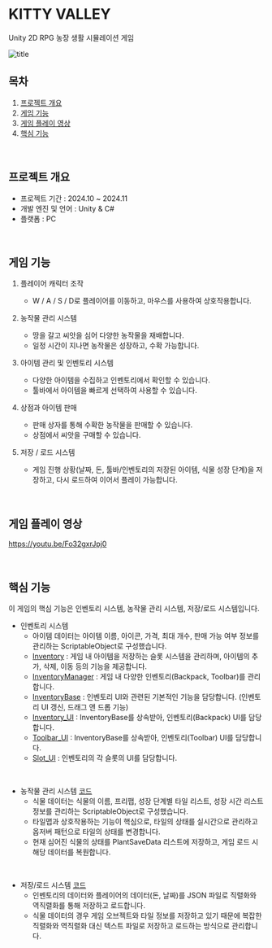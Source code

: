 # KITTY VALLEY
<a name="readme-top"></a>

<p>
  Unity 2D RPG 농장 생활 시뮬레이션 게임
</p>

![title](https://github.com/user-attachments/assets/c899b047-01b7-4f7f-b0ea-0be394a1c65f)
<br/>

<!-- TABLE OF CONTENTS -->

## 목차

1. [프로젝트 개요](#Intro)
2. [게임 기능](#Features)
3. [게임 플레이 영상](#Play)
4. [핵심 기능](#CoreFeatures)
<br/>

<a name="Intro"></a>
## 프로젝트 개요
- 프로젝트 기간 : 2024.10 ~ 2024.11
- 개발 엔진 및 언어 : Unity & C#
- 플랫폼 : PC

<br/>

<a name="Features"></a>
## 게임 기능
1. 플레이어 캐릭터 조작
    - W / A / S / D로 플레이어를 이동하고, 마우스를 사용하여 상호작용합니다.
      
2. 농작물 관리 시스템
    - 땅을 갈고 씨앗을 심어 다양한 농작물을 재배합니다.
    - 일정 시간이 지나면 농작물은 성장하고, 수확 가능합니다.
      
3. 아이템 관리 및 인벤토리 시스템
    - 다양한 아이템을 수집하고 인벤토리에서 확인할 수 있습니다.
    - 툴바에서 아이템을 빠르게 선택하여 사용할 수 있습니다.
      
4. 상점과 아이템 판매
    - 판매 상자를 통해 수확한 농작물을 판매할 수 있습니다.
    - 상점에서 씨앗을 구매할 수 있습니다.
      
4. 저장 / 로드 시스템
    - 게임 진행 상황(날짜, 돈, 툴바/인벤토리의 저장된 아이템, 식물 성장 단계)을 저장하고, 다시 로드하여 이어서 플레이 가능합니다.

<br/>

<a name="Play"></a>
## 게임 플레이 영상
https://youtu.be/Fo32gxrJpj0

<br/>

<a name="CoreFeatures"></a>
## 핵심 기능
이 게임의 핵심 기능은 인벤토리 시스템, 농작물 관리 시스템, 저장/로드 시스템입니다.

- 인벤토리 시스템
    - 아이템 데이터는 아이템 이름, 아이콘, 가격, 최대 개수, 판매 가능 여부 정보를 관리하는 ScriptableObject로 구성했습니다.
    - [Inventory](https://github.com/haaaabin/Valley/blob/main/Assets/Scripts/Inventory/Inventory.cs) : 게임 내 아이템을 저장하는 슬롯 시스템을 관리하며, 아이템의 추가, 삭제, 이동 등의 기능을 제공합니다.
    - [InventoryManager](https://github.com/haaaabin/Valley/blob/main/Assets/Scripts/Inventory/InventoryManager.cs) : 게임 내 다양한 인벤토리(Backpack, Toolbar)를 관리합니다.
    - [InventoryBase](https://github.com/haaaabin/Valley/blob/main/Assets/Scripts/Inventory/InventoryBase.cs) : 인벤토리 UI와 관련된 기본적인 기능을 담당합니다. (인벤토리 UI 갱신, 드래그 앤 드롭 기능)
    - [Inventory_UI](https://github.com/haaaabin/Valley/blob/main/Assets/Scripts/Inventory/Inventory_UI.cs) : InventoryBase를 상속받아, 인벤토리(Backpack) UI를 담당합니다.
    - [Toolbar_UI](https://github.com/haaaabin/Valley/blob/main/Assets/Scripts/Inventory/Toolbar_UI.cs) : InventoryBase를 상속받아, 인벤토리(Toolbar) UI를 담당합니다.
    - [Slot_UI](https://github.com/haaaabin/Valley/blob/main/Assets/Scripts/Inventory/Slot_UI.cs) : 인벤토리의 각 슬롯의 UI를 담당합니다.

<br/>
 
- 농작물 관리 시스템 [코드](https://github.com/haaaabin/KITTY_VALLEY/blob/main/Assets/Scripts/Plant/PlantGrowthManager.cs)
    - 식물 데이터는 식물의 이름, 프리팹, 성장 단계별 타일 리스트, 성장 시간 리스트 정보를 관리하는 ScriptableObject로 구성했습니다.
    - 타일맵과 상호작용하는 기능이 핵심으로, 타일의 상태를 실시간으로 관리하고 옵저버 패턴으로 타일의 상태를 변경합니다.
    - 현재 심어진 식물의 상태를 PlantSaveData 리스트에 저장하고, 게임 로드 시 해당 데이터를 복원합니다.

<br/>
 
-  저장/로드 시스템 [코드](https://github.com/haaaabin/KITTY_VALLEY/blob/main/Assets/Scripts/SaveData.cs)
    - 인벤토리의 데이터와 플레이어의 데이터(돈, 날짜)를 JSON 파일로 직렬화와 역직렬화를 통해 저장하고 로드합니다.
    - 식물 데이터의 경우 게임 오브젝트와 타일 정보를 저장하고 있기 때문에 복잡한 직렬화와 역직렬화 대신 텍스트 파일로 저장하고 로드하는 방식으로 관리합니다.
      
